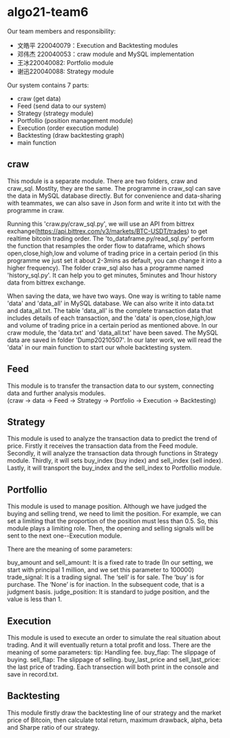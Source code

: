 # algo21-team6
Our team members and responsibility:  
  - 文皓平 220040079：Execution and Backtesting modules  
  - 邓伟杰 220040053：craw module and MySQL implementation  
  - 王冰220040082: Portfolio module  
  - 谢迅220040088: Strategy module  

Our system contains 7 parts:

  - craw (get data)
  - Feed (send data to our system)
  - Strategy (strategy module)
  - Portfollio (position management module)
  - Execution (order execution module)
  - Backtesting (draw backtesting graph)
  - main function
  
  ## craw
This module is a separate module. There are two folders, craw and craw_sql. Mostlty, they are the same. The programme in 
craw_sql can save the data in MySQL database directly. But for convenience and data-sharing with teammates, we can also save 
in Json form and write it into txt with the programme in craw.

Running this 'craw.py/craw_sql.py', we will use an API from bittrex exchange(https://api.bittrex.com/v3/markets/BTC-USDT/trades) 
to get realtime bitcoin trading order. The 'to_dataframe.py/read_sql.py' perform the function that resamples the order flow 
to dataframe, which shows open,close,high,low and volume of trading price in a certain period 
(in this programme we just set it about 2-3mins as default, you can change it into a higher frequency).
The folder craw_sql also has a programme named 'history_sql.py'. It can help you to get minutes, 5minutes and 1hour history data
from bittrex exchange.

When saving the data, we have two ways. One way is writing to table name 'data' and 'data_all' in MySQL database. We can 
also write it into data.txt and data_all.txt. The table 'data_all' is the complete transaction data that includes 
details of each transaction, and the 'data' is open,close,high,low and volume of trading price in a certain period as mentioned above. 
In our craw module, the 'data.txt' and 'data_all.txt' have been saved. The MySQL data are saved in folder 'Dump20210507'. 
In our later work, we will read the 'data' in our main function to start our whole backtesting system.

  ## Feed
This module is to transfer the transaction data to our system, connecting data and further analysis modules.  
(craw -> data -> Feed -> Strategy -> Portfolio -> Execution -> Backtesting)

  ## Strategy
This module is used to analyze the transaction data to predict the trend of price. Firstly it receives the transaction data from the Feed module. Secondly, it will analyze the transaction data through functions in Strategy module. Thirdly, it will sets buy_index (buy index) and sell_index (sell index). Lastly, it will transport the buy_index and the sell_index to Portfollio module.

  ## Portfollio
This module is used to manage position. Although we have judged the buying and selling trend, we need to limit the position. For example, we can set a limiting that the proportion of the position must less than 0.5. So, this module plays a limiting role. Then, the opening and selling signals will be sent to the next one--Execution module.

There are the meaning of some parameters:

buy_amount and sell_amount: It is a fixed rate to trade (In our setting, we start with principal 1 million, and we set this parameter to 100000)
trade_signal: It is a trading signal. The ‘sell’ is for sale. The ‘buy’ is for purchase. The ‘None’ is for inaction. In the subsequent code, that is a judgment basis.
judge_position: It is standard to judge position, and the value is less than 1.

  ## Execution
This module is used to execute an order to simulate the real situation about trading. And it will eventually return a total profit and loss. There are the meaning of some parameters:
tip: Handling fee.
buy_flap: The slippage of buying.
sell_flap: The slippage of selling.
buy_last_price and sell_last_price: the last price of trading.
Each transection will both print in the console and save in record.txt. 

  ## Backtesting
This module firstly draw the backtesting line of our strategy and the market price of Bitcoin, then calculate total return, maximum drawback, alpha, beta and Sharpe ratio of our strategy.



